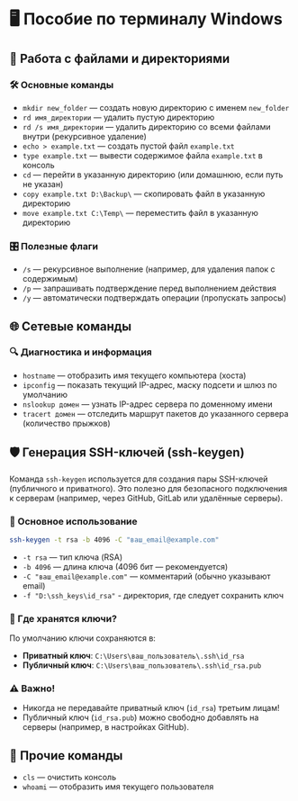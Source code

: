 # 🖥️ Пособие по терминалу Windows

## 📂 Работа с файлами и директориями

### 🛠️ Основные команды
- `mkdir new_folder` — создать новую директорию с именем `new_folder`
- `rd имя_директории` — удалить пустую директорию
- `rd /s имя_директории` — удалить директорию со всеми файлами внутри (рекурсивное удаление)
- `echo > example.txt` — создать пустой файл `example.txt`
- `type example.txt` — вывести содержимое файла `example.txt` в консоль
- `cd` — перейти в указанную директорию (или домашнюю, если путь не указан)
- `copy example.txt D:\Backup\` — скопировать файл в указанную директорию
- `move example.txt C:\Temp\` — переместить файл в указанную директорию

### 🎛️ Полезные флаги
- `/s` — рекурсивное выполнение (например, для удаления папок с содержимым)
- `/p` — запрашивать подтверждение перед выполнением действия
- `/y` — автоматически подтверждать операции (пропускать запросы)

## 🌐 Сетевые команды

### 🔍 Диагностика и информация
- `hostname` — отобразить имя текущего компьютера (хоста)
- `ipconfig` — показать текущий IP-адрес, маску подсети и шлюз по умолчанию
- `nslookup домен` — узнать IP-адрес сервера по доменному имени
- `tracert домен` — отследить маршрут пакетов до указанного сервера (количество прыжков)

## 🛡️ Генерация SSH-ключей (ssh-keygen)

Команда `ssh-keygen` используется для создания пары SSH-ключей (публичного и приватного). Это полезно для безопасного подключения к серверам (например, через GitHub, GitLab или удалённые серверы).

### 🔑 Основное использование
```bash
ssh-keygen -t rsa -b 4096 -C "ваш_email@example.com"
```
- `-t rsa` — тип ключа (RSA)
- `-b 4096` — длина ключа (4096 бит — рекомендуется)
- `-C "ваш_email@example.com"` — комментарий (обычно указывают email)
- `-f "D:\ssh_keys\id_rsa"` - директория, где следует сохранить ключ

### 📌 Где хранятся ключи?
По умолчанию ключи сохраняются в:
- **Приватный ключ**: `C:\Users\ваш_пользователь\.ssh\id_rsa`
- **Публичный ключ**: `C:\Users\ваш_пользователь\.ssh\id_rsa.pub`

### ⚠️ Важно!
- Никогда не передавайте приватный ключ (`id_rsa`) третьим лицам!
- Публичный ключ (`id_rsa.pub`) можно свободно добавлять на серверы (например, в настройках GitHub).

## 🧹 Прочие команды
- `cls` — очистить консоль
- `whoami` — отобразить имя текущего пользователя